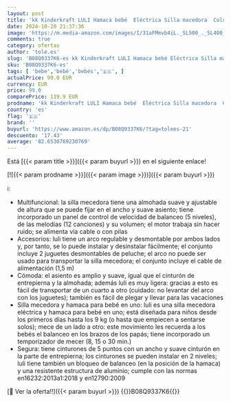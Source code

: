 ```yaml
---
layout: post
title: 'kk Kinderkraft LULI Hamaca bebé  Eléctrica Silla macedora  Columpio bebe  Balancin para bebés 0-9 kg  Balanceo automatico 5 Velocidades  Arco regulable con 2 juguetes  12 melodias    Gris'
date: 2024-10-20 21:37:36
image: 'https://m.media-amazon.com/images/I/31aFMmvb4iL._SL500_._SL400_.jpg'
comments: true
category: ofertas
author: 'tole.es'
slug: 'B08Q9337K6-es kk Kinderkraft LULI Hamaca bebé Eléctrica Silla macedora...'
sku: 'B08Q9337K6-es'
tags: [ 'bebe','bebé','bebés','🇪🇸', ]
actualPrice: 99.0 EUR
currency: EUR
price: 99.0
comparePrice: 119.9 EUR
prodname: 'kk Kinderkraft LULI Hamaca bebé  Eléctrica Silla macedora  Columpio bebe  Balancin para bebés 0-9 kg  Balanceo automatico 5 Velocidades  Arco regulable con 2 juguetes  12 melodias    Gris'
country: 'es'
flag: '🇪🇸'
brand: ''
buyurl: 'https://www.amazon.es/dp/B08Q9337K6/?tag=tolees-21'
descuento: '17.43'
average: '82.6530769230769'
---
```


Está [{{< param title >}}]({{< param buyurl >}}) en el siguiente enlace!

[![{{< param prodname >}}]({{< param image >}})]({{< param buyurl >}})

ℹ️:

- Multifuncional: la silla mecedora tiene una almohada suave y ajustable de altura que se puede fijar en el ancho y suave asiento; tiene incorporado un panel de control de velocidad de balanceo (5 niveles), de las melodías (12 canciones) y su volumen; el motor trabaja sin hacer ruido; se alimenta vía cable o con pilas
- Accesorios: luli tiene un arco regulable y desmontable por ambos lados y, por tanto, se lo puede instalar y desinstalar fácilmente; el conjunto incluye 2 juguetes desmontables de peluche; el arco no puede ser usado para transportar la silla mecedora; el conjunto incluye el cable de alimentación (1,5 m)
- Cómoda: el asiento es amplio y suave, igual que el cinturón de entrepierna y la almohada; además luli es muy ligera: gracias a esto es fácil de transportar de un cuarto a otro (cuidado: no levantar del arco con los juguetes); también es fácil de plegar y llevar para las vacaciones
- Silla mecedora y hamaca para bebé en uno: luli es una silla mecedora eléctrica y hamaca para bebé en uno; está diseñada para niños desde los primeros días hasta los 9 kg (o hasta que empiecen a sentarse solos); mece de un lado a otro: este movimiento les recuerda a los bebés el balanceo en los brazos de los papás; tiene incorporado un temporizador de mecer (8, 15 o 30 min.)
- Segura: tiene cinturones de 5 puntos con un ancho y suave cinturón en la parte de entrepierna; los cinturones se pueden instalar en 2 niveles; luli tiene también un bloqueo de balanceo (en la posición de la hamaca) y una resistente estructura de aluminio; cumple con las normas en16232:2013a1:2018 y en12790:2009

[🛒 Ver la oferta!!]({{< param buyurl >}})
{{<world>}}B08Q9337K6{{</world>}}
